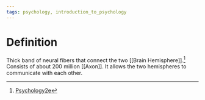 ```yaml
---
tags: psychology, introduction_to_psychology
---
```


# Definition

Thick band of neural fibers that connect the two [[Brain Hemisphere]].[^1] Consists of about $200$ million [[Axon]]. It allows the two hemispheres to communicate with each other.

[^1]: [Psychology2e](zotero://open-pdf/library/items/SSTBV7L5?page=100)